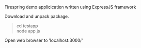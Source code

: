 
 Firespring demo applicication written using ExpressJS framework

 Download and unpack package. 
 
 > cd testapp  
 > node app.js

 Open web browser to 'localhost:3000/'

